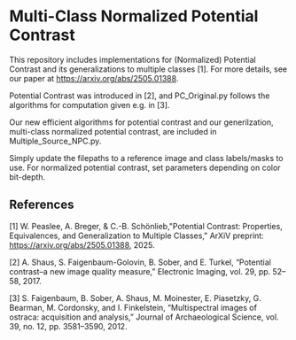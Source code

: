 # Multi-Class Normalized Potential Contrast

This repository includes implementations for (Normalized) Potential Contrast and its generalizations to multiple classes [1]. For more details, see our paper at https://arxiv.org/abs/2505.01388.

Potential Contrast was introduced in [2], and PC_Original.py follows the algorithms for computation given e.g. in [3].

Our new efficient algorithms for potential contrast and our generilzation, multi-class normalized potential contrast, are included in Multiple_Source_NPC.py.

Simply update the filepaths to a reference image and class labels/masks to use. For  normalized potential contrast, set parameters depending on color bit-depth.


## References

[1] W. Peaslee, A. Breger, & C.-B. Schönlieb,"Potential Contrast: Properties, Equivalences, and Generalization to Multiple Classes," ArXiV preprint: https://arxiv.org/abs/2505.01388, 2025.

[2] A. Shaus, S. Faigenbaum-Golovin, B. Sober, and E. Turkel, “Potential contrast–a new image quality measure,” Electronic Imaging, vol. 29, pp. 52–58, 2017.

[3] S. Faigenbaum, B. Sober, A. Shaus, M. Moinester, E. Piasetzky, G. Bearman, M. Cordonsky, and I. Finkelstein, “Multispectral images of ostraca: acquisition and analysis,” Journal of Archaeological Science, vol. 39, no. 12, pp. 3581–3590, 2012.


